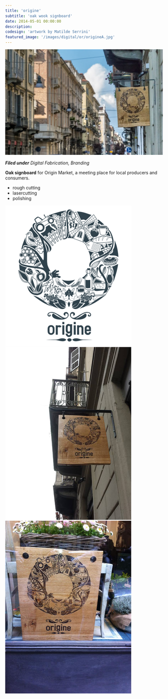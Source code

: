 ```yaml
---
title: 'origine'
subtitle: 'oak wook signboard'
date: 2014-05-01 00:00:00
description:
codesign: 'artwork by Matilde Serrini'
featured_image: '/images/digital/or/origineA.jpg'
---
```


![](/images/digital/or/1.jpg)

_**Filed under** Digital Fabrication, Branding_


**Oak signboard** for Origin Market, a meeting place for local producers and consumers.

* rough cutting
* lasercutting
* polishing


<div class="gallery" data-columns="3" style="max-width: 80%;">
	<img src="/images/digital/or/logo.jpg">
	<img src="/images/digital/or/10.jpg">
	<img src="/images/digital/or/11.jpg">
</div>
